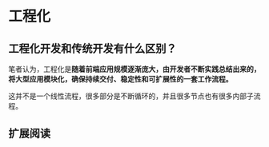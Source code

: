 # 工程化

## 工程化开发和传统开发有什么区别？

笔者认为，工程化是**随着前端应用规模逐渐庞大，由开发者不断实践总结出来的，将大型应用模块化，确保持续交付、稳定性和可扩展性的一套工作流程。**

这并不是一个线性流程，很多部分是不断循环的，并且很多节点也有很多内部子流程。

## 扩展阅读